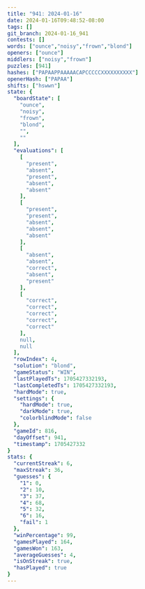 ```yaml
---
title: "941: 2024-01-16"
date: 2024-01-16T09:48:52-08:00
tags: []
git_branch: 2024-01-16_941
contests: []
words: ["ounce","noisy","frown","blond"]
openers: ["ounce"]
middlers: ["noisy","frown"]
puzzles: [941]
hashes: ["PAPAAPPAAAAACAPCCCCCXXXXXXXXXX"]
openerHash: ["PAPAA"]
shifts: ["hswwn"]
state: {
  "boardState": [
    "ounce",
    "noisy",
    "frown",
    "blond",
    "",
    ""
  ],
  "evaluations": [
    [
      "present",
      "absent",
      "present",
      "absent",
      "absent"
    ],
    [
      "present",
      "present",
      "absent",
      "absent",
      "absent"
    ],
    [
      "absent",
      "absent",
      "correct",
      "absent",
      "present"
    ],
    [
      "correct",
      "correct",
      "correct",
      "correct",
      "correct"
    ],
    null,
    null
  ],
  "rowIndex": 4,
  "solution": "blond",
  "gameStatus": "WIN",
  "lastPlayedTs": 1705427332193,
  "lastCompletedTs": 1705427332193,
  "hardMode": true,
  "settings": {
    "hardMode": true,
    "darkMode": true,
    "colorblindMode": false
  },
  "gameId": 816,
  "dayOffset": 941,
  "timestamp": 1705427332
}
stats: {
  "currentStreak": 6,
  "maxStreak": 36,
  "guesses": {
    "1": 0,
    "2": 10,
    "3": 37,
    "4": 68,
    "5": 32,
    "6": 16,
    "fail": 1
  },
  "winPercentage": 99,
  "gamesPlayed": 164,
  "gamesWon": 163,
  "averageGuesses": 4,
  "isOnStreak": true,
  "hasPlayed": true
}
---
```

<!-- more -->
